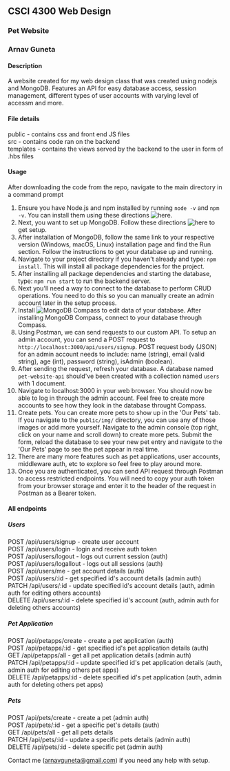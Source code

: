 ## CSCI 4300 Web Design
### Pet Website
### Arnav Guneta

#### Description
A website created for my web design class that was created using nodejs and MongoDB. Features an API for easy database access, session management, different types of user accounts with varying level of accessm and more.

#### File details
public - contains css and front end JS files  
src - contains code ran on the backend  
templates - contains the views served by the backend to the user in form of .hbs files  

#### Usage
After downloading the code from the repo, navigate to the main directory in a command prompt  

1. Ensure you have Node.js and npm installed by running `node -v` and `npm -v`. You can install them using these directions ![here](https://docs.npmjs.com/downloading-and-installing-node-js-and-npm).
2. Next, you want to set up MongoDB. Follow these directions ![here](https://docs.mongodb.com/manual/installation/#tutorial-installation) to get setup.
3. After installation of MongoDB, follow the same link to your respective version (Windows, macOS, Linux) installation page and find the Run section. Follow the instructions to get your database up and running.
4. Navigate to your project directory if you haven't already and type: `npm install`. This will install all package dependencies for the project.
5. After installing all package dependencies and starting the database, type: `npm run start` to run the backend server.
6. Next you'll need a way to connect to the database to perform CRUD operations. You need to do this so you can manually create an admin account later in the setup process.
7. Install ![MongoDB Compass](https://www.mongodb.com/products/compass) to edit data of your database. After installing MongoDB Compass, connect to your database through Compass.
8. Using Postman, we can send requests to our custom API. To setup an admin account, you can send a POST request to `http://localhost:3000/api/users/signup`. POST request body (JSON) for an admin account needs to include: name (string), email (valid string), age (int), password (string), isAdmin (boolean).
9. After sending the request, refresh your database. A database named `pet-website-api` should've been created with a collection named `users` with 1 document.
10. Navigate to localhost:3000 in your web browser. You should now be able to log in through the admin account. Feel free to create more accounts to see how they look in the database throught Compass.
11. Create pets. You can create more pets to show up in the 'Our Pets' tab. If you navigate to the `public/img/` directory, you can use any of those images or add more yourself. Navigate to the admin console (top right, click on your name and scroll down) to create more pets. Submit the form, reload the database to see your new pet entry and navigate to the 'Our Pets' page to see the pet appear in real time.
12. There are many more features such as pet applications, user accounts, middleware auth, etc to explore so feel free to play around more.
13. Once you are authenticated, you can send API request through Postman to access restricted endpoints. You will need to copy your auth token from your browser storage and enter it to the header of the request in Postman as a Bearer token.

#### All endpoints
##### Users
POST /api/users/signup - create user account  
POST /api/users/login - login and receive auth token  
POST /api/users/logout - logs out current session (auth)  
POST /api/users/logallout - logs out all sessions (auth)  
POST /api/users/me - get account details (auth)  
POST /api/users/:id - get specified id's account details (admin auth)  
PATCH /api/users/:id - update specified id's account details (auth, admin auth for editing others accounts)  
DELETE /api/users/:id - delete specified id's account (auth, admin auth for deleting others accounts)  
##### Pet Application
POST /api/petapps/create - create a pet application (auth)  
POST /api/petapps/:id - get specified id's pet application details (auth)  
GET /api/petapps/all - get all pet application details (admin auth)  
PATCH /api/petapps/:id - update specified id's pet application details (auth, admin auth for editing others pet apps)  
DELETE /api/petapps/:id - delete specified id's pet application (auth, admin auth for deleting others pet apps)  
##### Pets
POST /api/pets/create - create a pet (admin auth)  
POST /api/pets/:id - get a specific pet's details (auth)  
GET /api/pets/all - get all pets details  
PATCH /api/pets/:id - update a specific pets details (admin auth)  
DELETE /api/pets/:id - delete specific pet (admin auth)  

Contact me (arnavguneta@gmail.com) if you need any help with setup.
